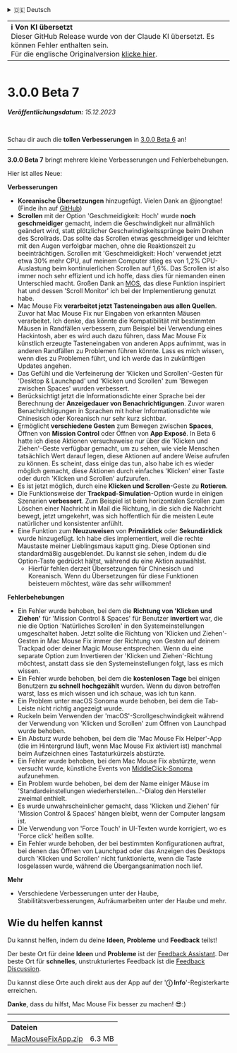 <details>
<summary>🇩🇪 Deutsch</summary>

[🇬🇧 English (GitHub)](https://github.com/noah-nuebling/mac-mouse-fix/releases/tag/3.0.0-Beta-7)\
[🇦🇩 Català](https://redirect.macmousefix.com/?target=mmf-release&tag=3.0.0-Beta-7&locale=ca)\
**🇩🇪 Deutsch**\
[🇪🇸 Español](https://redirect.macmousefix.com/?target=mmf-release&tag=3.0.0-Beta-7&locale=es)\
[🇫🇷 Français](https://redirect.macmousefix.com/?target=mmf-release&tag=3.0.0-Beta-7&locale=fr)\
[🇮🇩 Indonesia](https://redirect.macmousefix.com/?target=mmf-release&tag=3.0.0-Beta-7&locale=id)\
[🇮🇹 Italiano](https://redirect.macmousefix.com/?target=mmf-release&tag=3.0.0-Beta-7&locale=it)\
[🇭🇺 Magyar](https://redirect.macmousefix.com/?target=mmf-release&tag=3.0.0-Beta-7&locale=hu)\
[🇳🇱 Nederlands](https://redirect.macmousefix.com/?target=mmf-release&tag=3.0.0-Beta-7&locale=nl)\
[🇵🇱 Polski](https://redirect.macmousefix.com/?target=mmf-release&tag=3.0.0-Beta-7&locale=pl)\
[🇧🇷 Português (Brasil)](https://redirect.macmousefix.com/?target=mmf-release&tag=3.0.0-Beta-7&locale=pt-BR)\
[🇵🇹 Português (Portugal)](https://redirect.macmousefix.com/?target=mmf-release&tag=3.0.0-Beta-7&locale=pt-PT)\
[🇷🇴 Română](https://redirect.macmousefix.com/?target=mmf-release&tag=3.0.0-Beta-7&locale=ro)\
[🇸🇪 Svenska](https://redirect.macmousefix.com/?target=mmf-release&tag=3.0.0-Beta-7&locale=sv)\
[🇻🇳 Tiếng Việt](https://redirect.macmousefix.com/?target=mmf-release&tag=3.0.0-Beta-7&locale=vi)\
[🇹🇷 Türkçe](https://redirect.macmousefix.com/?target=mmf-release&tag=3.0.0-Beta-7&locale=tr)\
[🇨🇿 Čeština](https://redirect.macmousefix.com/?target=mmf-release&tag=3.0.0-Beta-7&locale=cs)\
[🇬🇷 Ελληνικά](https://redirect.macmousefix.com/?target=mmf-release&tag=3.0.0-Beta-7&locale=el)\
[🇷🇺 Русский](https://redirect.macmousefix.com/?target=mmf-release&tag=3.0.0-Beta-7&locale=ru)\
[🇺🇦 Українська](https://redirect.macmousefix.com/?target=mmf-release&tag=3.0.0-Beta-7&locale=uk)\
[🇮🇱 עברית](https://redirect.macmousefix.com/?target=mmf-release&tag=3.0.0-Beta-7&locale=he)\
[🇸🇦 العربية](https://redirect.macmousefix.com/?target=mmf-release&tag=3.0.0-Beta-7&locale=ar)\
[🇮🇳 हिन्दी](https://redirect.macmousefix.com/?target=mmf-release&tag=3.0.0-Beta-7&locale=hi)\
[🇹🇭 ไทย](https://redirect.macmousefix.com/?target=mmf-release&tag=3.0.0-Beta-7&locale=th)\
[🇨🇳 中文 (简体)](https://redirect.macmousefix.com/?target=mmf-release&tag=3.0.0-Beta-7&locale=zh-Hans)\
[🇨🇳 中文 (繁體)](https://redirect.macmousefix.com/?target=mmf-release&tag=3.0.0-Beta-7&locale=zh-Hant)\
[🇭🇰 中文（香港)](https://redirect.macmousefix.com/?target=mmf-release&tag=3.0.0-Beta-7&locale=zh-HK)\
[🇯🇵 日本語](https://redirect.macmousefix.com/?target=mmf-release&tag=3.0.0-Beta-7&locale=ja)\
[🇰🇷 한국어](https://redirect.macmousefix.com/?target=mmf-release&tag=3.0.0-Beta-7&locale=ko)\
[Help translate Mac Mouse Fix to different languages!](https://github.com/noah-nuebling/mac-mouse-fix/discussions/731)
</details>
<table align=><td>
<b>ℹ️ Von KI übersetzt</b><br>
Dieser GitHub Release wurde von der Claude KI übersetzt. Es können Fehler enthalten sein.<br>
Für die englische Originalversion <a href="https://github.com/noah-nuebling/mac-mouse-fix/releases/tag/3.0.0-Beta-7">klicke hier</a>.
</td></table>

<table></table>

# 3.0.0 Beta 7
***Veröffentlichungsdatum:** 15.12.2023*

<br>

Schau dir auch die **tollen Verbesserungen** in [3.0.0 Beta 6](https://redirect.macmousefix.com/?target=mmf-release&tag=3.0.0-Beta-6&locale=de) an!


---

**3.0.0 Beta 7** bringt mehrere kleine Verbesserungen und Fehlerbehebungen.

Hier ist alles Neue:

**Verbesserungen**

- **Koreanische Übersetzungen** hinzugefügt. Vielen Dank an @jeongtae! (Finde ihn auf [GitHub](https://github.com/jeongtae))
- **Scrollen** mit der Option 'Geschmeidigkeit: Hoch' wurde **noch geschmeidiger** gemacht, indem die Geschwindigkeit nur allmählich geändert wird, statt plötzlicher Geschwindigkeitssprünge beim Drehen des Scrollrads. Das sollte das Scrollen etwas geschmeidiger und leichter mit den Augen verfolgbar machen, ohne die Reaktionszeit zu beeinträchtigen. Scrollen mit 'Geschmeidigkeit: Hoch' verwendet jetzt etwa 30% mehr CPU, auf meinem Computer stieg es von 1,2% CPU-Auslastung beim kontinuierlichen Scrollen auf 1,6%. Das Scrollen ist also immer noch sehr effizient und ich hoffe, dass dies für niemanden einen Unterschied macht. Großen Dank an [MOS](https://mos.caldis.me/), das diese Funktion inspiriert hat und dessen 'Scroll Monitor' ich bei der Implementierung genutzt habe.
- Mac Mouse Fix **verarbeitet jetzt Tasteneingaben aus allen Quellen**. Zuvor hat Mac Mouse Fix nur Eingaben von erkannten Mäusen verarbeitet. Ich denke, das könnte die Kompatibilität mit bestimmten Mäusen in Randfällen verbessern, zum Beispiel bei Verwendung eines Hackintosh, aber es wird auch dazu führen, dass Mac Mouse Fix künstlich erzeugte Tasteneingaben von anderen Apps aufnimmt, was in anderen Randfällen zu Problemen führen könnte. Lass es mich wissen, wenn dies zu Problemen führt, und ich werde das in zukünftigen Updates angehen.
- Das Gefühl und die Verfeinerung der 'Klicken und Scrollen'-Gesten für 'Desktop & Launchpad' und 'Klicken und Scrollen' zum 'Bewegen zwischen Spaces' wurden verbessert.
- Berücksichtigt jetzt die Informationsdichte einer Sprache bei der Berechnung der **Anzeigedauer von Benachrichtigungen**. Zuvor waren Benachrichtigungen in Sprachen mit hoher Informationsdichte wie Chinesisch oder Koreanisch nur sehr kurz sichtbar.
- Ermöglicht **verschiedene Gesten** zum Bewegen zwischen **Spaces**, Öffnen von **Mission Control** oder Öffnen von **App Exposé**. In Beta 6 hatte ich diese Aktionen versuchsweise nur über die 'Klicken und Ziehen'-Geste verfügbar gemacht, um zu sehen, wie viele Menschen tatsächlich Wert darauf legen, diese Aktionen auf andere Weise aufrufen zu können. Es scheint, dass einige das tun, also habe ich es wieder möglich gemacht, diese Aktionen durch einfaches 'Klicken' einer Taste oder durch 'Klicken und Scrollen' aufzurufen.
- Es ist jetzt möglich, durch eine **Klicken und Scrollen**-Geste zu **Rotieren**.
- Die Funktionsweise der **Trackpad-Simulation**-Option wurde in einigen Szenarien **verbessert**. Zum Beispiel ist beim horizontalen Scrollen zum Löschen einer Nachricht in Mail die Richtung, in die sich die Nachricht bewegt, jetzt umgekehrt, was sich hoffentlich für die meisten Leute natürlicher und konsistenter anfühlt.
- Eine Funktion zum **Neuzuweisen** von **Primärklick** oder **Sekundärklick** wurde hinzugefügt. Ich habe dies implementiert, weil die rechte Maustaste meiner Lieblingsmaus kaputt ging. Diese Optionen sind standardmäßig ausgeblendet. Du kannst sie sehen, indem du die Option-Taste gedrückt hältst, während du eine Aktion auswählst.
  - Hierfür fehlen derzeit Übersetzungen für Chinesisch und Koreanisch. Wenn du Übersetzungen für diese Funktionen beisteuern möchtest, wäre das sehr willkommen!

**Fehlerbehebungen**

- Ein Fehler wurde behoben, bei dem die **Richtung von 'Klicken und Ziehen'** für 'Mission Control & Spaces' für Benutzer **invertiert** war, die nie die Option 'Natürliches Scrollen' in den Systemeinstellungen umgeschaltet haben. Jetzt sollte die Richtung von 'Klicken und Ziehen'-Gesten in Mac Mouse Fix immer der Richtung von Gesten auf deinem Trackpad oder deiner Magic Mouse entsprechen. Wenn du eine separate Option zum Invertieren der 'Klicken und Ziehen'-Richtung möchtest, anstatt dass sie den Systemeinstellungen folgt, lass es mich wissen.
- Ein Fehler wurde behoben, bei dem die **kostenlosen Tage** bei einigen Benutzern **zu schnell hochgezählt** wurden. Wenn du davon betroffen warst, lass es mich wissen und ich schaue, was ich tun kann.
- Ein Problem unter macOS Sonoma wurde behoben, bei dem die Tab-Leiste nicht richtig angezeigt wurde.
- Ruckeln beim Verwenden der 'macOS'-Scrollgeschwindigkeit während der Verwendung von 'Klicken und Scrollen' zum Öffnen von Launchpad wurde behoben.
- Ein Absturz wurde behoben, bei dem die 'Mac Mouse Fix Helper'-App (die im Hintergrund läuft, wenn Mac Mouse Fix aktiviert ist) manchmal beim Aufzeichnen eines Tastaturkürzels abstürzte.
- Ein Fehler wurde behoben, bei dem Mac Mouse Fix abstürzte, wenn versucht wurde, künstliche Events von [MiddleClick-Sonoma](https://github.com/artginzburg/MiddleClick-Sonoma) aufzunehmen.
- Ein Problem wurde behoben, bei dem der Name einiger Mäuse im 'Standardeinstellungen wiederherstellen...'-Dialog den Hersteller zweimal enthielt.
- Es wurde unwahrscheinlicher gemacht, dass 'Klicken und Ziehen' für 'Mission Control & Spaces' hängen bleibt, wenn der Computer langsam ist.
- Die Verwendung von 'Force Touch' in UI-Texten wurde korrigiert, wo es 'Force click' heißen sollte.
- Ein Fehler wurde behoben, der bei bestimmten Konfigurationen auftrat, bei denen das Öffnen von Launchpad oder das Anzeigen des Desktops durch 'Klicken und Scrollen' nicht funktionierte, wenn die Taste losgelassen wurde, während die Übergangsanimation noch lief.

**Mehr**

- Verschiedene Verbesserungen unter der Haube, Stabilitätsverbesserungen, Aufräumarbeiten unter der Haube und mehr.

## Wie du helfen kannst

Du kannst helfen, indem du deine **Ideen**, **Probleme** und **Feedback** teilst!

Der beste Ort für deine **Ideen** und **Probleme** ist der [Feedback Assistant](https://noah-nuebling.github.io/mac-mouse-fix-feedback-assistant/?type=bug-report).
Der beste Ort für **schnelles**, unstrukturiertes Feedback ist die [Feedback Discussion](https://github.com/noah-nuebling/mac-mouse-fix/discussions/366).

Du kannst diese Orte auch direkt aus der App auf der '**ⓘ Info**'-Registerkarte erreichen.

**Danke**, dass du hilfst, Mac Mouse Fix besser zu machen! 😎:)

---

<table align="start">
<tr>
    <td colspan=2>
        <b>Dateien</b>
    </td>
</tr>
<tr>
    <td><a href="https://github.com/noah-nuebling/mac-mouse-fix/releases/download/3.0.0-Beta-7/MacMouseFixApp.zip">MacMouseFixApp.zip</a></td>
    <td>6.3 MB</td>
</tr>
</table>